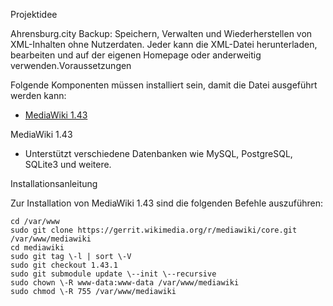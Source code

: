 Projektidee

Ahrensburg.city Backup: Speichern, Verwalten und Wiederherstellen von XML-Inhalten ohne Nutzerdaten. Jeder kann die XML-Datei herunterladen, bearbeiten und auf der eigenen Homepage oder anderweitig verwenden.Voraussetzungen

Folgende Komponenten müssen installiert sein, damit die Datei ausgeführt werden kann:

* [MediaWiki 1.43](https://docs.google.com/document/d/1iARXk2GluegpHuMp-NSI0g-cOucYcFi6qWb9M2GyVWg/edit)

MediaWiki 1.43

* Unterstützt verschiedene Datenbanken wie MySQL, PostgreSQL, SQLite3 und weitere.

Installationsanleitung

Zur Installation von MediaWiki 1.43 sind die folgenden Befehle auszuführen:  
```
cd /var/www  
sudo git clone https://gerrit.wikimedia.org/r/mediawiki/core.git /var/www/mediawiki  
cd mediawiki  
sudo git tag \-l | sort \-V  
sudo git checkout 1.43.1  
sudo git submodule update \--init \--recursive  
sudo chown \-R www-data:www-data /var/www/mediawiki  
sudo chmod \-R 755 /var/www/mediawiki
```